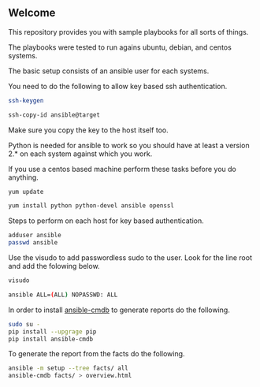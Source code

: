## Welcome

This repository provides you with sample playbooks for all sorts of things.

The playbooks were tested to run agains ubuntu, debian, and centos systems.

The basic setup consists of an ansible user for each systems.

You need to do the following to allow key based ssh authentication.

```bash
ssh-keygen 

ssh-copy-id ansible@target
```
Make sure you copy the key to the host itself too.

Python is needed for ansible to work so you should have at least a version 2.* on each system against which you work.

If you use a centos based machine perform these tasks before you do anything.

```bash
yum update 

yum install python python-devel ansible openssl
```

Steps to perform on each host for key based authentication.

```bash
adduser ansible
passwd ansible
```

Use the visudo to add passwordless sudo to the user. Look for the line root and add the folowing below.

```bash
visudo

ansible ALL=(ALL) NOPASSWD: ALL
```

In order to install [ansible-cmdb](https://ansible-cmdb.readthedocs.io/en/latest/usage/) to generate reports do the following.

```bash
sudo su - 
pip install --upgrage pip
pip install ansible-cmdb
```

To generate the report from the facts do the following.

```bash
ansible -m setup --tree facts/ all
ansible-cmdb facts/ > overview.html
```
